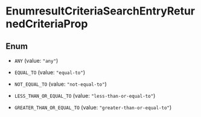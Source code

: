 

# EnumresultCriteriaSearchEntryReturnedCriteriaProp

## Enum


* `ANY` (value: `"any"`)

* `EQUAL_TO` (value: `"equal-to"`)

* `NOT_EQUAL_TO` (value: `"not-equal-to"`)

* `LESS_THAN_OR_EQUAL_TO` (value: `"less-than-or-equal-to"`)

* `GREATER_THAN_OR_EQUAL_TO` (value: `"greater-than-or-equal-to"`)



